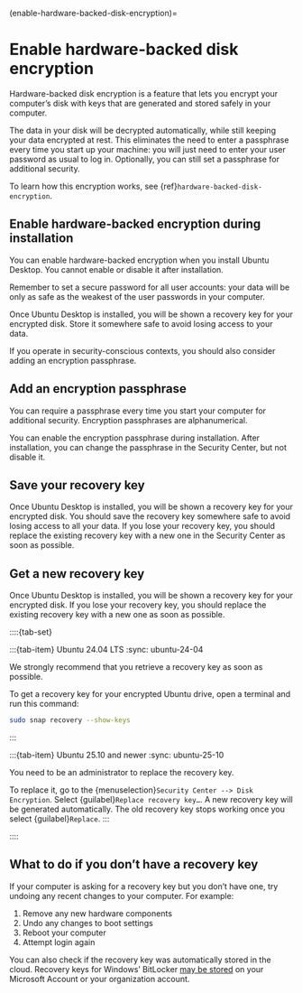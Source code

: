 (enable-hardware-backed-disk-encryption)=
# Enable hardware-backed disk encryption

Hardware-backed disk encryption is a feature that lets you encrypt your computer’s disk with keys that are generated and stored safely in your computer.

The data in your disk will be decrypted automatically, while still keeping your data encrypted at rest. This eliminates the need to enter a passphrase every time you start up your machine: you will just need to enter your user password as usual to log in. Optionally, you can still set a passphrase for additional security.

To learn how this encryption works, see {ref}`hardware-backed-disk-encryption`.


## Enable hardware-backed encryption during installation

You can enable hardware-backed encryption when you install Ubuntu Desktop. You cannot enable or disable it after installation.

Remember to set a secure password for all user accounts: your data will be only as safe as the weakest of the user passwords in your computer.

Once Ubuntu Desktop is installed, you will be shown a recovery key for your encrypted disk. Store it somewhere safe to avoid losing access to your data.

If you operate in security-conscious contexts, you should also consider adding an encryption passphrase.


## Add an encryption passphrase

You can require a passphrase every time you start your computer for additional security. Encryption passphrases are alphanumerical.

You can enable the encryption passphrase during installation. After installation, you can change the passphrase in the Security Center, but not disable it.


## Save your recovery key

Once Ubuntu Desktop is installed, you will be shown a recovery key for your encrypted disk. You should save the recovery key somewhere safe to avoid losing access to all your data. If you lose your recovery key, you should replace the existing recovery key with a new one in the Security Center as soon as possible.


## Get a new recovery key

Once Ubuntu Desktop is installed, you will be shown a recovery key for your encrypted disk. If you lose your recovery key, you should replace the existing recovery key with a new one as soon as possible.

::::{tab-set}

:::{tab-item} Ubuntu 24.04 LTS
:sync: ubuntu-24-04

We strongly recommend that you retrieve a recovery key as soon as possible.

To get a recovery key for your encrypted Ubuntu drive, open a terminal and run this command:

```bash
sudo snap recovery --show-keys
```
:::

:::{tab-item} Ubuntu 25.10 and newer
:sync: ubuntu-25-10

You need to be an administrator to replace the recovery key.

To replace it, go to the {menuselection}`Security Center --> Disk Encryption`. Select {guilabel}`Replace recovery key…`. A new recovery key will be generated automatically. The old recovery key stops working once you select {guilabel}`Replace`.
:::

::::


## What to do if you don’t have a recovery key

If your computer is asking for a recovery key but you don’t have one, try undoing any recent changes to your computer. For example:

1. Remove any new hardware components
1. Undo any changes to boot settings
1. Reboot your computer
1. Attempt login again

You can also check if the recovery key was automatically stored in the cloud. Recovery keys for Windows’ BitLocker [may be stored](https://support.microsoft.com/en-us/windows/find-your-bitlocker-recovery-key-6b71ad27-0b89-ea08-f143-056f5ab347d6) on your Microsoft Account or your organization account.

